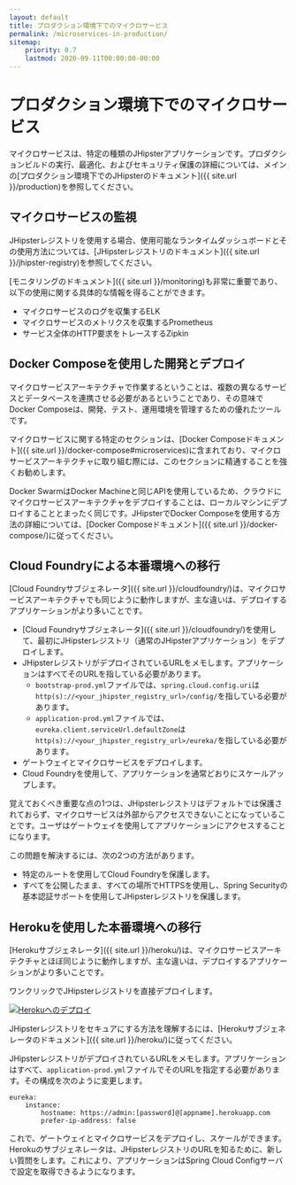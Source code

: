 ```yaml
---
layout: default
title: プロダクション環境下でのマイクロサービス
permalink: /microservices-in-production/
sitemap:
    priority: 0.7
    lastmod: 2020-09-11T00:00:00-00:00
---
```


# <i class="fa fa-cloud"></i> プロダクション環境下でのマイクロサービス

マイクロサービスは、特定の種類のJHipsterアプリケーションです。プロダクションビルドの実行、最適化、およびセキュリティ保護の詳細については、メインの[プロダクション環境下でのJHipsterのドキュメント]({{ site.url }}/production)を参照してください。

<h2 id="elk">マイクロサービスの監視</h2>

JHipsterレジストリを使用する場合、使用可能なランタイムダッシュボードとその使用方法については、[JHipsterレジストリのドキュメント]({{ site.url }}/jhipster-registry)を参照してください。

[モニタリングのドキュメント]({{ site.url }}/monitoring)も非常に重要であり、以下の使用に関する具体的な情報を得ることができます。

- マイクロサービスのログを収集するELK
- マイクロサービスのメトリクスを収集するPrometheus
- サービス全体のHTTP要求をトレースするZipkin

<h2 id="docker_compose">Docker Composeを使用した開発とデプロイ</h2>

マイクロサービスアーキテクチャで作業するということは、複数の異なるサービスとデータベースを連携させる必要があるということであり、その意味でDocker Composeは、開発、テスト、運用環境を管理するための優れたツールです。

マイクロサービスに関する特定のセクションは、[Docker Composeドキュメント]({{ site.url }}/docker-compose#microservices)に含まれており、マイクロサービスアーキテクチャに取り組む際には、このセクションに精通することを強くお勧めします。

Docker SwarmはDocker Machineと同じAPIを使用しているため、クラウドにマイクロサービスアーキテクチャをデプロイすることは、ローカルマシンにデプロイすることとまったく同じです。JHipsterでDocker Composeを使用する方法の詳細については、[Docker Composeドキュメント]({{ site.url }}/docker-compose/)に従ってください。

<h2 id="cloudfoundry">Cloud Foundryによる本番環境への移行</h2>

[Cloud Foundryサブジェネレータ]({{ site.url }}/cloudfoundry/)は、マイクロサービスアーキテクチャでも同じように動作しますが、主な違いは、デプロイするアプリケーションがより多いことです。

- [Cloud Foundryサブジェネレータ]({{ site.url }}/cloudfoundry/)を使用して、最初にJHipsterレジストリ（通常のJHipsterアプリケーション）をデプロイします。
- JHipsterレジストリがデプロイされているURLをメモします。アプリケーションはすべてそのURLを指している必要があります。
  - `bootstrap-prod.yml`ファイルでは、`spring.cloud.config.uri`は`http(s)://<your_jhipster_registry_url>/config/`を指している必要があります。
  - `application-prod.yml`ファイルでは、`eureka.client.serviceUrl.defaultZone`は`http(s)://<your_jhipster_registry_url>/eureka/`を指している必要があります。
- ゲートウェイとマイクロサービスをデプロイします。
- Cloud Foundryを使用して、アプリケーションを通常どおりにスケールアップします。

覚えておくべき重要な点の1つは、JHipsterレジストリはデフォルトでは保護されておらず、マイクロサービスは外部からアクセスできないことになっていることです。ユーザはゲートウェイを使用してアプリケーションにアクセスすることになります。

この問題を解決するには、次の2つの方法があります。

- 特定のルートを使用してCloud Foundryを保護します。
- すべてを公開したまま、すべての場所でHTTPSを使用し、Spring Securityの基本認証サポートを使用してJHipsterレジストリを保護します。

<h2 id="heroku">Herokuを使用した本番環境への移行</h2>

[Herokuサブジェネレータ]({{ site.url }}/heroku/)は、マイクロサービスアーキテクチャとほぼ同じように動作しますが、主な違いは、デプロイするアプリケーションがより多いことです。

ワンクリックでJHipsterレジストリを直接デプロイします。

[![Herokuへのデプロイ](https://camo.githubusercontent.com/c0824806f5221ebb7d25e559568582dd39dd1170/68747470733a2f2f7777772e6865726f6b7563646e2e636f6d2f6465706c6f792f627574746f6e2e706e67)](https://dashboard.heroku.com/new?&template=https%3A%2F%2Fgithub.com%2Fjhipster%2Fjhipster-registry)

JHipsterレジストリをセキュアにする方法を理解するには、[Herokuサブジェネレータのドキュメント]({{ site.url }}/heroku/)に従ってください。

JHipsterレジストリがデプロイされているURLをメモします。アプリケーションはすべて、`application-prod.yml`ファイルでそのURLを指定する必要があります。その構成を次のように変更します。

    eureka:
        instance:
            hostname: https://admin:[password]@[appname].herokuapp.com
            prefer-ip-address: false

これで、ゲートウェイとマイクロサービスをデプロイし、スケールができます。Herokuのサブジェネレータは、JHipsterレジストリのURLを知るために、新しい質問をします。これにより、アプリケーションはSpring Cloud Configサーバで設定を取得できるようになります。
